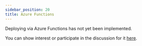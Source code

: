 ```yaml
---
sidebar_position: 20
title: Azure Functions
---
```


Deploying via Azure Functions has not yet been implemented.

You can show interest or participate in the discussion for it [here](https://github.com/vramework/vramework/issues/49).
